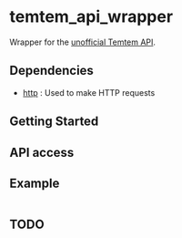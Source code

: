 # temtem_api_wrapper

Wrapper for the [unofficial Temtem API](https://temtem-api.mael.tech/).

## Dependencies

* [http](https://pub.dev/packages/http) : Used to make HTTP requests

## Getting Started

## API access

## Example

```dart

```

## TODO

